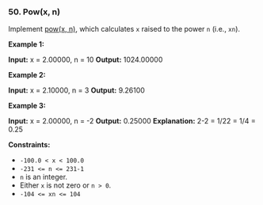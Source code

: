 ### 50\. Pow(x, n)

Implement [pow(x, n)](http://www.cplusplus.com/reference/valarray/pow/), which calculates `x` raised to the power `n` (i.e., `xn`).

**Example 1:**

**Input:** x = 2.00000, n = 10
**Output:** 1024.00000

**Example 2:**

**Input:** x = 2.10000, n = 3
**Output:** 9.26100

**Example 3:**

**Input:** x = 2.00000, n = -2
**Output:** 0.25000
**Explanation:** 2\-2 = 1/22 = 1/4 = 0.25

**Constraints:**

*   `-100.0 < x < 100.0`
*   `-231 <= n <= 231-1`
*   `n` is an integer.
*   Either `x` is not zero or `n > 0`.
*   `-104 <= xn <= 104`
